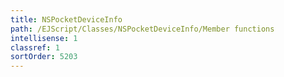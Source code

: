 ```yaml
---
title: NSPocketDeviceInfo
path: /EJScript/Classes/NSPocketDeviceInfo/Member functions
intellisense: 1
classref: 1
sortOrder: 5203
---
```






